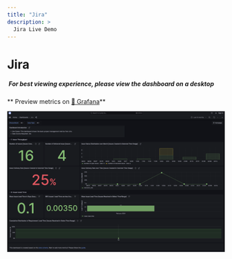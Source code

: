 ```yaml
---
title: "Jira"
description: >
  Jira Live Demo
---
```


# Jira

<div className="info">
  <h5>
    <img
      src="https://user-images.githubusercontent.com/84442212/197146839-c2d116e6-e0b8-40a0-bb29-e51fb4805a81.png"
      alt=""
      width="3%"
    /> For best viewing experience, please view the dashboard on a desktop
  </h5>
</div>

** Preview metrics on [🔗 Grafana](https://grafana-lake.demo.devlake.io/grafana/d/F5vqBQl7z/jira?orgId=1&from=now-6M&to=now)**

![Jira](./Jira.png)

<!-- <iframe src="https://grafana-lake.demo.devlake.io/grafana/d/F5vqBQl7z/jira?orgId=1&from=now-6M&to=now" width="135%" height="1240px"></iframe> -->
